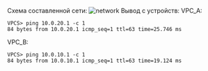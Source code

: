 Схема составленной сети:
![network](https://github.com/trololo23/HSE-NET/assets/92026039/d5effb62-5386-4bef-be4b-a07c5d9137f2)
Вывод с устройств:
VPC_A:
```
VPCS> ping 10.0.20.1 -c 1
84 bytes from 10.0.20.1 icmp_seq=1 ttl=63 time=25.746 ms
```

VPC_B:
```
VPCS> ping 10.0.10.1 -c 1
84 bytes from 10.0.10.1 icmp_seq=1 ttl=63 time=19.124 ms
```
